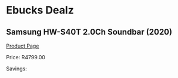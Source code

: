 
# Ebucks Dealz
## Samsung HW-S40T 2.0Ch Soundbar (2020)
[Product Page](https://www.ebucks.com/web/shop/productSelected.do?prodId=1083502160&catId=1083262740)

Price: R4799.00

Savings: 


	